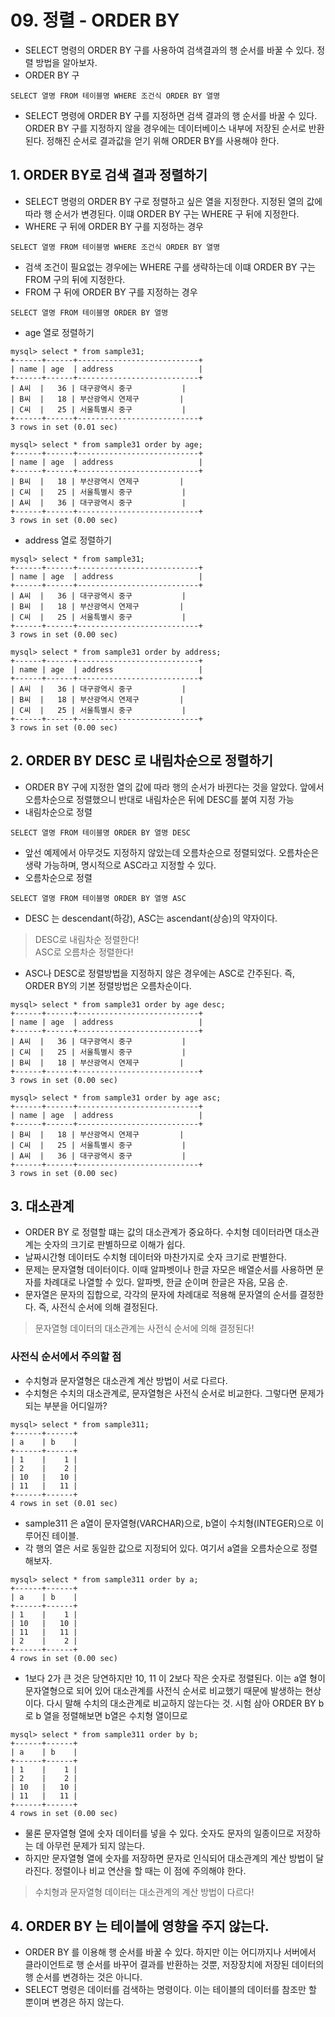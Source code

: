 # 09. 정렬 - ORDER BY
- SELECT 명령의 ORDER BY 구를 사용하여 검색결과의 행 순서를 바꿀 수 있다. 정렬 방법을 알아보자.
- ORDER BY 구
```text
SELECT 열명 FROM 테이블명 WHERE 조건식 ORDER BY 열명
```
- SELECT 명령에 ORDER BY 구를 지정하면 검색 결과의 행 순서를 바꿀 수 있다. ORDER BY 구를 지정하지 않을 경우에는 데이터베이스 내부에 저장된 순서로
반환된다. 정해진 순서로 결과값을 얻기 위해 ORDER BY를 사용해야 한다. 

## 1. ORDER BY로 검색 결과 정렬하기
- SELECT 명령의 ORDER BY 구로 정렬하고 싶은 열을 지정한다. 지정된 열의 값에 따라 행 순서가 변경된다. 이떄 ORDER BY 구는 WHERE 구 뒤에 지정한다.
- WHERE 구 뒤에 ORDER BY 구를 지정하는 경우
```text
SELECT 열명 FROM 테이블명 WHERE 조건식 ORDER BY 열명
```
- 검색 조건이 필요없는 경우에는 WHERE 구를 생략하는데 이떄 ORDER BY 구는 FROM 구의 뒤에 지정한다.
- FROM 구 뒤에 ORDER BY 구를 지정하는 경우
```text
SELECT 열명 FROM 테이블명 ORDER BY 열명
```
- age 열로 정렬하기
```text
mysql> select * from sample31;
+------+------+---------------------------+
| name | age  | address                   |
+------+------+---------------------------+
| A씨  |   36 | 대구광역시 중구           |
| B씨  |   18 | 부산광역시 연제구         |
| C씨  |   25 | 서울특별시 중구           |
+------+------+---------------------------+
3 rows in set (0.01 sec)

mysql> select * from sample31 order by age;
+------+------+---------------------------+
| name | age  | address                   |
+------+------+---------------------------+
| B씨  |   18 | 부산광역시 연제구         |
| C씨  |   25 | 서울특별시 중구           |
| A씨  |   36 | 대구광역시 중구           |
+------+------+---------------------------+
3 rows in set (0.00 sec)
```
- address 열로 정렬하기
```text
mysql> select * from sample31;
+------+------+---------------------------+
| name | age  | address                   |
+------+------+---------------------------+
| A씨  |   36 | 대구광역시 중구           |
| B씨  |   18 | 부산광역시 연제구         |
| C씨  |   25 | 서울특별시 중구           |
+------+------+---------------------------+
3 rows in set (0.00 sec)

mysql> select * from sample31 order by address;
+------+------+---------------------------+
| name | age  | address                   |
+------+------+---------------------------+
| A씨  |   36 | 대구광역시 중구           |
| B씨  |   18 | 부산광역시 연제구         |
| C씨  |   25 | 서울특별시 중구           |
+------+------+---------------------------+
3 rows in set (0.00 sec)
```

## 2. ORDER BY DESC 로 내림차순으로 정렬하기
- ORDER BY 구에 지정한 열의 값에 따라 행의 순서가 바뀐다는 것을 알았다. 앞에서 오름차순으로 정렬했으니 반대로 내림차순은 뒤에 DESC를 붙여 지정 가능
- 내림차순으로 정렬
```text
SELECT 열명 FROM 테이블명 ORDER BY 열명 DESC
```
- 앞선 예제에서 아무것도 지정하지 않았는데 오름차순으로 정렬되었다. 오름차순은 생략 가능하며, 명시적으로 ASC라고 지정할 수 있다.
- 오름차순으로 정렬
```text
SELECT 열명 FROM 테이블명 ORDER BY 열명 ASC
```
- DESC 는 descendant(하강), ASC는 ascendant(상승)의 약자이다.
> DESC로 내림차순 정렬한다! <br>
> ASC로 오름차순 정렬한다!

- ASC나 DESC로 정렬방법을 지정하지 않은 경우에는 ASC로 간주된다. 즉, ORDER BY의 기본 정렬방법은 오름차순이다.
```text
mysql> select * from sample31 order by age desc;
+------+------+---------------------------+
| name | age  | address                   |
+------+------+---------------------------+
| A씨  |   36 | 대구광역시 중구           |
| C씨  |   25 | 서울특별시 중구           |
| B씨  |   18 | 부산광역시 연제구         |
+------+------+---------------------------+
3 rows in set (0.00 sec)

mysql> select * from sample31 order by age asc;
+------+------+---------------------------+
| name | age  | address                   |
+------+------+---------------------------+
| B씨  |   18 | 부산광역시 연제구         |
| C씨  |   25 | 서울특별시 중구           |
| A씨  |   36 | 대구광역시 중구           |
+------+------+---------------------------+
3 rows in set (0.00 sec)
```

## 3. 대소관계
- ORDER BY 로 정렬할 떄는 값의 대소관계가 중요하다. 수치형 데이터라면 대소관계는 숫자의 크기로 판별하므로 이해가 쉽다.
- 날짜시간형 데이터도 수치형 데이터와 마찬가지로 숫자 크기로 판별한다.
- 문제는 문자열형 데이터이다. 이때 알파벳이나 한글 자모은 배열순서를 사용하면 문자를 차례대로 나열할 수 있다. 알파벳, 한글 순이며 한글은 자음, 모음 순.
- 문자열은 문자의 집합으로, 각각의 문자에 차례대로 적용해 문자열의 순서를 결정한다. 즉, 사전식 순서에 의해 결정된다.
> 문자열형 데이터의 대소관계는 사전식 순서에 의해 결정된다!

### 사전식 순서에서 주의할 점
- 수치형과 문자열형은 대소관계 계산 방법이 서로 다르다.
- 수치형은 수치의 대소관계로, 문자열형은 사전식 순서로 비교한다. 그렇다면 문제가 되는 부분을 어디일까?
```text
mysql> select * from sample311;
+------+------+
| a    | b    |
+------+------+
| 1    |    1 |
| 2    |    2 |
| 10   |   10 |
| 11   |   11 |
+------+------+
4 rows in set (0.01 sec)
```
- sample311 은 a열이 문자열형(VARCHAR)으로, b열이 수치형(INTEGER)으로 이루어진 테이블.
- 각 행의 열은 서로 동일한 값으로 지정되어 있다. 여기서 a열을 오름차순으로 정렬해보자.
```text
mysql> select * from sample311 order by a;
+------+------+
| a    | b    |
+------+------+
| 1    |    1 |
| 10   |   10 |
| 11   |   11 |
| 2    |    2 |
+------+------+
4 rows in set (0.00 sec)
```
- 1보다 2가 큰 것은 당연하지만 10, 11 이 2보다 작은 숫자로 정렬된다. 이는 a열 형이 문자열형으로 되어 있어 대소관계를 사전식 순서로 비교했기 때문에
발생하는 현상이다. 다시 말해 수치의 대소관계로 비교하지 않는다는 것. 시험 삼아 ORDER BY b 로 b 열을 정렬해보면 b열은 수치형 열이므로 
```text
mysql> select * from sample311 order by b;
+------+------+
| a    | b    |
+------+------+
| 1    |    1 |
| 2    |    2 |
| 10   |   10 |
| 11   |   11 |
+------+------+
4 rows in set (0.00 sec)
```
- 물론 문자열형 열에 숫자 데이터를 넣을 수 있다. 숫자도 문자의 일종이므로 저장하는 데 아무런 문제가 되지 않는다.
- 하지만 문자열형 열에 숫자를 저장하면 문자로 인식되어 대소관계의 계산 방법이 달라진다. 정렬이나 비교 연산을 할 때는 이 점에 주의해야 한다.
> 수치형과 문자열형 데이터는 대소관계의 계산 방법이 다르다!

## 4. ORDER BY 는 테이블에 영향을 주지 않는다.
- ORDER BY 를 이용해 행 순서를 바꿀 수 있다. 하지만 이는 어디까지나 서버에서 클라이언트로 행 순서를 바꾸어 결과를 반환하는 것뿐, 저장장치에 저장된
데이터의 행 순서를 변경하는 것은 아니다.
- SELECT 명령은 데이터를 검색하는 명령이다. 이는 테이블의 데이터를 참조만 할 뿐이며 변경은 하지 않는다.

